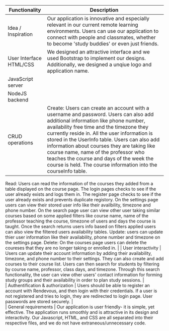 

| Functionality                           | Description                                     |
|-----------------------------------------|-------------------------------------------------|                  
|  Idea / Inspiration                     | Our application is innovative and especially relevant in our current remote learning environments. Users can use our application to connect with people and classmates, whether to become 'study buddies' or even just friends.                                                         |
|  User Interface HTML/CSS                | We designed an attractive interface and we used Bootstrap to implement our designs. Additionally, we designed a unqiue logo and application name.                                     |
|  JavaScript server                      |                                                 | 
|  NodeJS backend                         |                                                 |
|  CRUD operations                        | Create: Users can create an account with a username and password. Users can also add additional information like phone number, availability free time and the timezone they currently reside in. All the user information is stored in the UserInfo table. Users can also add information about courses they are taking like course name, name of the professor who teaches the course and days of the week the course is held. The course information into the courseInfo table. 
Read: Users can read the information of the courses they added from a table displayed on the course page. The login pages checks to see if the user already exists and logs them in. The register page checks to see if the user already exists and prevents duplicate registory. On the settings page users can view their stored user info like their availbility, timezone and phone number. On the search page user can view other user taking similar courses based on some applied filters like course name, name of the professor teaching the course, timezone of users and days the course is taught. Once the search returns users info based on filters applied users can also view the filtered users availability tables.
Update: users can update thier user information like their availability, phone number and timezone on the settings page.
Delete: On the courses page users can delete the coureses that they are no longer taking or enrolled in.                                   | 
|  User interactivity                     | Users can update their account information by adding their availability, timezone, and phone number to their settings. They can also create and add courses to their course list. Users can then search for students by filtering by course name, professor, class days, and timezone. Through this search functionality, the user can view other users' contact information for forming study groups and their availability in order to plan study sessions.                                               |  
|  Authentification & authorization       | Users should be able to register an account with Rendevous, and then login with their credentials. If a user is not registered and tries to login, they are redirected to login page. User passwords are stored securely.                                                 |  
| General requirements                    | Our application is user friendly- it is simple, yet effective. The application runs smoothly and is attractive in its design and interactivity. Our Javascript, HTML, and CSS are all separated into their respective files, and we do not have extraneous/unnecessary code.  
